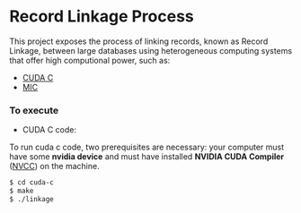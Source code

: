 # Record Linkage Process

This project exposes the process of linking records, known as Record Linkage, between large databases using heterogeneous computing systems that offer high computional power, such as:

- [CUDA C]
- [MIC]

### To execute

- CUDA C code:

To run cuda c code, two prerequisites are necessary: your computer must have some **nvidia device** and must have installed **NVIDIA CUDA Compiler** ([NVCC]) on the machine.

```sh
$ cd cuda-c
$ make
$ ./linkage
```

[MIC]: <http://www.intel.com/content/www/us/en/architecture-and-technology/many-integrated-core/intel-many-integrated-core-architecture.html>
[CUDA C]: <http://www.nvidia.com/object/cuda_home_new.html>
[NVCC]: <(http://docs.nvidia.com/cuda/cuda-installation-guide-linux/#axzz4Rnk5ZlXr)>
